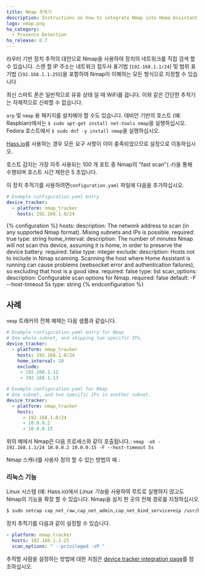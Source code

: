 ```yaml
---
title: Nmap 추적기
description: Instructions on how to integrate Nmap into Home Assistant.
logo: nmap.png
ha_category:
  - Presence Detection
ha_release: 0.7
---
```


라우터 기반 장치 추적의 대안으로 Nmap을 사용하여 장치의 네트워크를 직접 검색 할 수 있습니다. 스캔 할 IP 주소는 네트워크 접두사 표기법 (`192.168.1.1/24`) 및 범위 표기법 (`192.168.1.1-255`)을 포함하여 Nmap이 이해하는 모든 형식으로 지정할 수 있습니다

<div class='note'>
  최신 스마트 폰은 일반적으로 유휴 상태 일 때 WiFi를 끕니다. 이와 같은 간단한 추적기는 자체적으로 신뢰할 수 없습니다.
</div>

`arp` 및 `nmap` 용 패키지를 설치해야 할 수도 있습니다. 데비안 기반의 호스트 (예: Raspbian)에서는 `$ sudo apt-get install net-tools nmap`을 실행하십시오. Fedora 호스트에서 `$ sudo dnf -y install nmap`을 실행하십시오.

<div class='note'>

[Hass.io](/hassio/)를 사용하는 경우 모든 요구 사항이 이미 충족되었으므로 설정으로 이동하십시오.

</div>

호스트 감지는 가장 자주 사용되는 100 개 포트 중 Nmap의 "fast scan"(`-F`)을 통해 수행되며 호스트 시간 제한은 5 초입니다.

이 장치 추적기를 사용하려면`configuration.yaml` 파일에 다음을 추가하십시오.

```yaml
# Example configuration.yaml entry
device_tracker:
  - platform: nmap_tracker
    hosts: 192.168.1.0/24
```

{% configuration %}
hosts:
  description: The network address to scan (in any supported Nmap format). Mixing subnets and IPs is possible.
  required: true
  type: string
home_interval:
  description: The number of minutes Nmap will not scan this device, assuming it is home, in order to preserve the device battery.
  required: false
  type: integer
exclude:
  description: Hosts not to include in Nmap scanning. Scanning the host where Home Assistant is running can cause problems (websocket error and authentication failures), so excluding that host is a good idea.
  required: false
  type: list
scan_options:
  description: Configurable scan options for Nmap.
  required: false
  default: -F --host-timeout 5s
  type: string
{% endconfiguration %}

## 사례

`nmap` 트래커의 전체 예제는 다음 샘플과 같습니다.

```yaml
# Example configuration.yaml entry for Nmap
# One whole subnet, and skipping two specific IPs.
device_tracker:
  - platform: nmap_tracker
    hosts: 192.168.1.0/24
    home_interval: 10
    exclude:
     - 192.168.1.12
     - 192.168.1.13
```

```yaml
# Example configuration.yaml for Nmap
# One subnet, and two specific IPs in another subnet.
device_tracker:
  - platform: nmap_tracker
    hosts:
      - 192.168.1.0/24
      - 10.0.0.2
      - 10.0.0.15
```
위의 예에서 Nmap은 다음 프로세스와 같이 호출됩니다.:
`nmap -oX - 192.168.1.1/24 10.0.0.2 10.0.0.15 -F --host-timeout 5s`

Nmap 스캐너를 사용자 정의 할 수 있는 방법의 예 :

### 리눅스 기능

Linux 시스템 (예: Hass.io)에서 *Linux 기능*을 사용하여 루트로 실행하지 않고도 Nmap의 기능을 확장 할 수 있습니다. Nmap을 설치 한 곳의 전체 경로를 지정하십시오

```bash
$ sudo setcap cap_net_raw,cap_net_admin,cap_net_bind_service+eip /usr/bin/nmap
```

장치 추적기를 다음과 같이 설정할 수 있습니다.
```yaml
- platform: nmap_tracker
  hosts: 192.168.1.1-25
  scan_options: " --privileged -sP "
```

추적할 사람을 설정하는 방법에 대한 지침은 [device tracker integration page](/integrations/device_tracker/)를 참조하십시오.